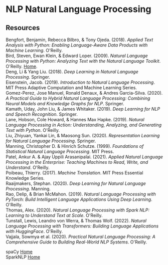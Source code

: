 # NLP Natural Language Processing



## Resources

Bengfort, Benjamin, Rebecca Bilbro, & Tony Ojeda. (2018). _Applied Text Analysis with Python: Enabling Language-Aware Data Products with Machine Learning_. O'Reilly.<br>
Bird, Steven, Ewan Klein, & Edward Loper. (2009). _Natural Language Processing with Python: Analyzing Text with the Natural Language Toolkit_. O'Reilly. [Home](http://www.nltk.org/book/).<br>
Deng, Li & Yang Liu. (2018). _Deep Learning in Natural Language Processing_. Springer.<br>
Eisenstein, Jacob. (2019). _Introduction to Natural Language Processing_. MIT Press Adaptive Computation and Machine Learning Series.<br>
Gomez-Perez, Jose Manuel, Ronald Denaux, & Andres Garcia-Silva. (2020). _A Practical Guide to Hybrid Natural Language Processing: Combining Neural Models and Knowledge Graphs for NLP_. Springer.<br>
Kamath, Uday, John Liu, & James Whitaker. (2019). _Deep Learning for NLP and Speech Recognition_. Springer.<br>
Lane, Hobson, Cole Howard, & Hannes Max Hapke. (2019). _Natural Language Processing in Action: Understanding, Analyzing, and Generating Text with Python_. O'Reilly.<br>
Liu, Zhiyuan, Yankai Lin, & Maosong Sun. (2020). _Representation Learning for Natural Language Processing_. Springer.<br>
Manning, Christopher D. & Hinrich Schutze. (1999). _Foundations of Statistical Natural Language Processing_. MIT Press.<br>
Patel, Ankur A. & Ajay Uppili Arasanipalai. (2021). _Applied Natural Language Processing in the Enterprise: Teaching Machines to Read, Write, and Understand_. O'Reilly.<br>
Poibeau, Thierry. (2017). _Machine Translation_. MIT Press Essential Knowledge Series.<br>
Raaijmakers, Stephan. (2020). _Deep Learning for Natural Language Processing_. Manning.<br>
Rao, Delip, & Brian McMahon. (2019). _Natural Language Processing with PyTorch: Build Intelligent Language Applications Using Deep Learning_. O'Reilly.<br>
Thomas, Alex. (2020). _Natural Language Processing with Spark NLP: Learning to Understand Text at Scale_. O'Reilly.<br>
Tunstall, Lewis, Leandro von Werra, & Thomas Wolf. (2022). _Natural Language Processing with Transformers: Building Language Applications with HuggingFace_. O'Reilly.<br>
Vajjala, Sowmya et al. (2020). _Practical Natural Language Processing: A Comprehensive Guide to Building Real-World NLP Systems_. O'Reilly.<br>

spaCy [Home](https://spacy.io)<br>
SparkNLP [Home](https://nlp.johnsnowlabs.com)<br>
